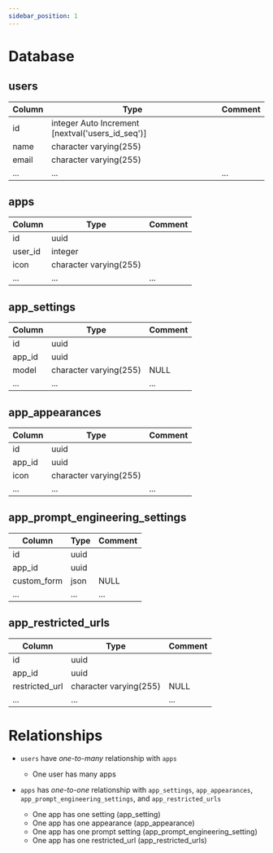 ```yaml
---
sidebar_position: 1
---
```


# Database

## users

| Column | Type                                             | Comment |
| ------ | ------------------------------------------------ | ------- |
| id     | integer Auto Increment [nextval('users_id_seq')] |         |
| name   | character varying(255)                           |         |
| email  | character varying(255)                           |         |
| ...    | ...                                              | ...     |

## apps

| Column  | Type                   | Comment |
| ------- | ---------------------- | ------- |
| id      | uuid                   |         |
| user_id | integer                |         |
| icon    | character varying(255) |         |
| ...     | ...                    | ...     |

## app_settings

| Column | Type                   | Comment |
| ------ | ---------------------- | ------- |
| id     | uuid                   |         |
| app_id | uuid                   |         |
| model  | character varying(255) | NULL    |
| ...    | ...                    | ...     |

## app_appearances

| Column | Type                   | Comment |
| ------ | ---------------------- | ------- |
| id     | uuid                   |         |
| app_id | uuid                   |         |
| icon   | character varying(255) |         |
| ...    | ...                    | ...     |

## app_prompt_engineering_settings

| Column      | Type | Comment |
| ----------- | ---- | ------- |
| id          | uuid |         |
| app_id      | uuid |         |
| custom_form | json | NULL    |
| ...         | ...  | ...     |

## app_restricted_urls

| Column         | Type                   | Comment |
| -------------- | ---------------------- | ------- |
| id             | uuid                   |         |
| app_id         | uuid                   |         |
| restricted_url | character varying(255) | NULL    |
| ...            | ...                    | ...     |

# Relationships

- `users` have _one-to-many_ relationship with `apps`

  - One user has many apps

- `apps` has _one-to-one_ relationship with `app_settings`, `app_appearances`, `app_prompt_engineering_settings`, and `app_restricted_urls`
  - One app has one setting (app_setting)
  - One app has one appearance (app_appearance)
  - One app has one prompt setting (app_prompt_engineering_setting)
  - One app has one restricted_url (app_restricted_urls)

